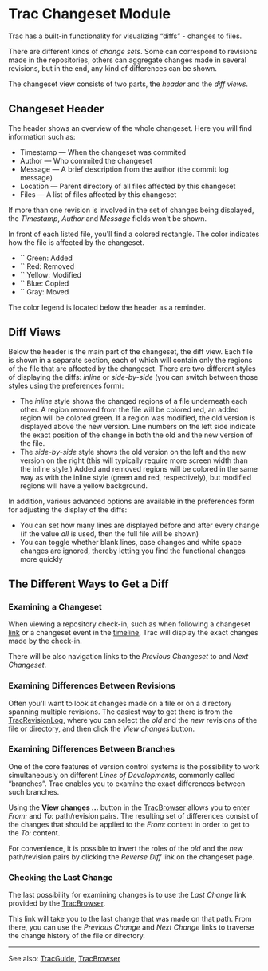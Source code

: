 # Trac Changeset Module


Trac has a built-in functionality for visualizing “diffs” - changes to files.


There are different kinds of *change sets*. 
Some can correspond to revisions made in the repositories,
others can aggregate changes made in several revisions, 
but in the end, any kind of differences can be shown.


The changeset view consists of two parts, the *header* 
and the *diff views*.

## Changeset Header


The header shows an overview of the whole changeset.
Here you will find information such as:

- Timestamp — When the changeset was commited
- Author — Who commited the changeset
- Message — A brief description from the author (the commit log message)
- Location — Parent directory of all files affected by this changeset
- Files — A list of files affected by this changeset


If more than one revision is involved in the set of changes being
displayed, the *Timestamp*, *Author* and *Message* fields 
won't be shown.


In front of each listed file, you'll find  a colored rectangle. The color
indicates how the file is affected by the changeset.
 

- `` Green: Added
- `` Red: Removed
- `` Yellow: Modified
- `` Blue: Copied
- `` Gray: Moved


The color legend is located below the header as a reminder.

## Diff Views


Below the header is the main part of the changeset, the diff view. Each file is shown in a separate section, each of which will contain only the regions of the file that are affected by the changeset. There are two different styles of displaying the diffs: *inline* or *side-by-side* (you can switch between those styles using the preferences form):

- The *inline* style shows the changed regions of a file underneath each other. A region removed from the file will be colored red, an added region will be colored green. If a region was modified, the old version is displayed above the new version. Line numbers on the left side indicate the exact position of the change in both the old and the new version of the file.
- The *side-by-side* style shows the old version on the left and the new version on the right (this will typically require more screen width than the inline style.) Added and removed regions will be colored in the same way as with the inline style (green and red, respectively), but modified regions will have a yellow background.


In addition, various advanced options are available in the preferences form for adjusting the display of the diffs:

- You can set how many lines are displayed before and after every change
  (if the value *all* is used, then the full file will be shown)
- You can toggle whether blank lines, case changes and white space changes are ignored, thereby letting you find the functional changes more quickly

## The Different Ways to Get a Diff

### Examining a Changeset


When viewing a repository check-in, such as when following a
changeset [link](trac-links) or a changeset event in the 
[timeline](trac-timeline), Trac will display the exact changes
made by the check-in.


There will be also navigation links to the *Previous Changeset*
to and *Next Changeset*.

### Examining Differences Between Revisions


Often you'll want to look at changes made on a file 
or on a directory spanning multiple revisions. The easiest way
to get there is from the [TracRevisionLog](trac-revision-log), where you can select
the *old* and the *new* revisions of the file or directory, and
then click the *View changes* button.

### Examining Differences Between Branches


One of the core features of version control systems is the possibility
to work simultaneously on different *Lines of Developments*, commonly
called “branches”. Trac enables you to examine the exact differences
between such branches.


Using the **View changes ...** button in the [TracBrowser](trac-browser) allows you to enter
*From:* and *To:* path/revision pairs. The resulting set of differences consist
of the changes that should be applied to the *From:* content in order
to get to the *To:* content.


For convenience, it is possible to invert the roles of the *old* and the *new*
path/revision pairs by clicking the *Reverse Diff* link on the changeset page.

### Checking the Last Change


The last possibility for examining changes is to use the *Last Change*
link provided by the [TracBrowser](trac-browser).


This link will take you to the last change that was made on that path.
From there, you can use the *Previous Change* and *Next Change* links
to traverse the change history of the file or directory.

---


See also: [TracGuide](trac-guide), [TracBrowser](trac-browser)